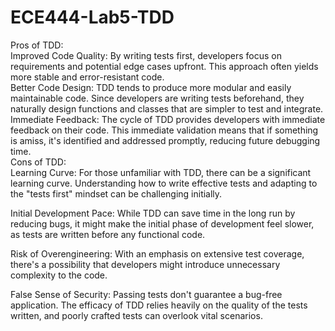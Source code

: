 # ECE444-Lab5-TDD  
Pros of TDD:  
Improved Code Quality: By writing tests first, developers focus on requirements and potential edge cases upfront. This approach often yields more stable and error-resistant code.  
Better Code Design: TDD tends to produce more modular and easily maintainable code. Since developers are writing tests beforehand, they naturally design functions and classes that are simpler to test and integrate.  
Immediate Feedback: The cycle of TDD provides developers with immediate feedback on their code. This immediate validation means that if something is amiss, it's identified and addressed promptly, reducing future debugging time.  
Cons of TDD:  
Learning Curve: For those unfamiliar with TDD, there can be a significant learning curve. Understanding how to write effective tests and adapting to the "tests first" mindset can be challenging initially.  

Initial Development Pace: While TDD can save time in the long run by reducing bugs, it might make the initial phase of development feel slower, as tests are written before any functional code.  

Risk of Overengineering: With an emphasis on extensive test coverage, there's a possibility that developers might introduce unnecessary complexity to the code.  

False Sense of Security: Passing tests don't guarantee a bug-free application. The efficacy of TDD relies heavily on the quality of the tests written, and poorly crafted tests can overlook vital scenarios.  



